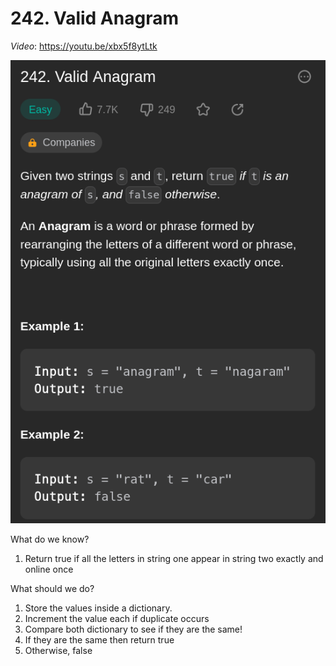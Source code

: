 # 242. Valid Anagram
*Video*: https://youtu.be/xbx5f8ytLtk

![question image](img/image0.png)

What do we know?
1. Return true if all the letters in string one appear in string two exactly and online once

What should we do?

1. Store the values inside a dictionary.
2. Increment the value each if duplicate occurs
3. Compare both dictionary to see if they are the same!
4. If they are the same then return true
5. Otherwise, false

